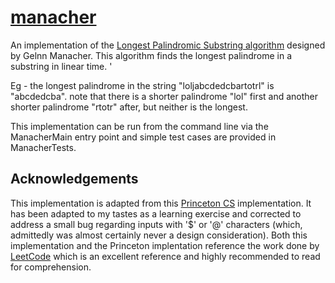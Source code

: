 # [manacher](https://github.com/nit3owl/manacher)

An implementation of the [Longest Palindromic Substring algorithm](https://en.wikipedia.org/wiki/Longest_palindromic_substring) designed by
Gelnn Manacher. This algorithm finds the longest palindrome in a substring in linear time. '

Eg - the longest palindrome in the string "loljabcdedcbartotrl" is "abcdedcba". note that there is a shorter palindrome "lol" first and another shorter
palindrome "rtotr" after, but neither is the longest.

This implementation can be run from the command line via the ManacherMain entry point and simple test cases are provided in ManacherTests.

## Acknowledgements
This implementation is adapted from this [Princeton CS](http://algs4.cs.princeton.edu/53substring/Manacher.java.html) implementation. It has been
adapted to my tastes as a learning exercise and corrected to address a small bug regarding inputs with '$' or '@' characters (which, admittedly
was almost certainly never a design consideration). Both this implementation and the Princeton implentation reference the work done by 
[LeetCode](http://articles.leetcode.com/2011/11/longest-palindromic-substring-part-ii.html) which is an excellent reference and highly recommended 
to read for comprehension.
